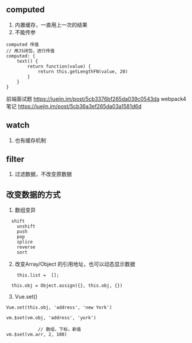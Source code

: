 
## computed
1. 内置缓存，一直用上一次的结果
2. 不能传参
```
computed 传值
// 用JS闭包，进行传值
computed: {
	text() {
		return function(value) {
			return this.getLengthFN(value, 20)
		}
	}
}
```

 前端面试题
https://juejin.im/post/5cb3376bf265da039c0543da
webpack4 笔记
https://juejin.im/post/5cb36a3ef265da03a1581d6d


## watch
1. 也有缓存机制



## filter
1. 过滤数据，不改变原数据



## 改变数据的方式

1. 数组变异
```
  shift
	unshift
	push
	pop
	splice
	reverse
	sort
```

2. 改变Array/Object 的引用地址，也可以动态显示数据
```
	this.list =  []; 

  this.obj = Object.assign({}, this.obj, {})
```

3. Vue.set()
```
Vue.set(this.obj, 'address', 'new York')

vm.$set(vm.obj, 'address', 'york')

			// 数组，下标，新值
vm.$set(vm.arr, 2, 100)
```

